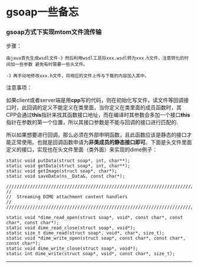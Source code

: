 gsoap一些备忘
==========


### gsoap方式下实现mtom文件流传输 ###

步骤：

`由java首先生成wsdl文件-》然后利用wsdl工具将xxx.wsdl转为xxx.h文件，注意转化的时间加一些参数
避免有时需要一些头文件。`

`-》再手动地修改xxx.h文件，将相应的文件上传与下载的内容加入其中。`


注意事项：

如果client或者server端是用**cpp**写的代码，则在初始化写文件，读文件等回调接口时，此回调的定义不能定义在类里面，当你定义在类里面的成员函数时，其CPP会通过**this**指针来找其函数接口地址，而在编译时其参数会多加一个接口**this**指针在参数的第一个位置，所以其接口参数是不能与回调的接口进行匹配的.

所以如果想要进行回调，那么必须在外部申明函数，且此函数应该是静态的接口才能正常使用。也就是回调函数申请为**非类成员的静态接口即可**。下面是头文件里面定义的接口，实现也在头文件里面（类外面）来实现的dime例子：

    static void putData(struct soap*, int, char**);
	static void getData(struct soap*, int, char**);
	static void getImage(struct soap*, char*);
	static void saveData(ns__Data&, const char*);

	////////////////////////////////////////////////////////////////////////////////
	//
	//	Streaming DIME attachment content handlers
	//
	////////////////////////////////////////////////////////////////////////////////

	static void *dime_read_open(struct soap*, void*, const char*, const char*, const char*);
	static void dime_read_close(struct soap*, void*);
	static size_t dime_read(struct soap*, void*, char*, size_t);
	static void *dime_write_open(struct soap*, const char*, const char*, const char*);
	static void dime_write_close(struct soap*, void*);
	static int dime_write(struct soap*, void*, const char*, size_t);
	    

* * * * *

